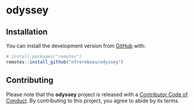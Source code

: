 
<!-- README.md is generated from README.Rmd. Please edit that file -->

# odyssey

<!-- badges: start -->

<!-- badges: end -->

## Installation

You can install the development version from
[GitHub](https://github.com/) with:

``` r
# install.packages("remotes")
remotes::install_github("nfrerebeau/odyssey")
```

## Contributing

Please note that the **odyssey** project is released with a [Contributor
Code of
Conduct](https://github.com/nfrerebeau/odyssey/blob/master/.github/CODE_OF_CONDUCT.md).
By contributing to this project, you agree to abide by its terms.

